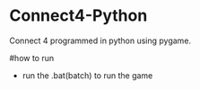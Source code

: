 # Connect4-Python
Connect 4 programmed in python using pygame.



#how to run
 - run the .bat(batch) to run the game
